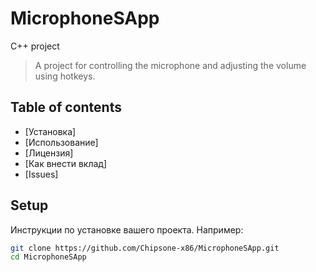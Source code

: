 # MicrophoneSApp
C++ project

> A project for controlling the microphone and adjusting the volume using hotkeys.

## Table of contents
- [Установка]
- [Использование]
- [Лицензия]
- [Как внести вклад]
- [Issues]

## Setup
Инструкции по установке вашего проекта. Например:
```bash
git clone https://github.com/Chipsone-x86/MicrophoneSApp.git
cd MicrophoneSApp
